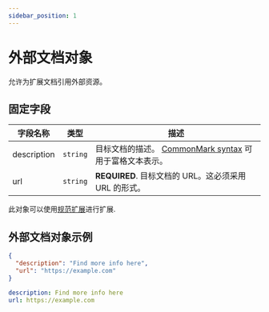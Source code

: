 ```yaml
---
sidebar_position: 1
---
```


# 外部文档对象

允许为扩展文档引用外部资源。

## 固定字段

| 字段名称                                         |   类型   | 描述                                                                                    |
| ------------------------------------------------ | :------: | --------------------------------------------------------------------------------------- |
| <a name="externalDocDescription"></a>description | `string` | 目标文档的描述。 [CommonMark syntax](https://spec.commonmark.org/) 可用于富格文本表示。 |
| <a name="externalDocUrl"></a>url                 | `string` | **REQUIRED**. 目标文档的 URL。这必须采用 URL 的形式。                                   |

此对象可以使用[规范扩展](#specificationExtensions)进行扩展.

## 外部文档对象示例

```json
{
  "description": "Find more info here",
  "url": "https://example.com"
}
```

```yaml
description: Find more info here
url: https://example.com
```
